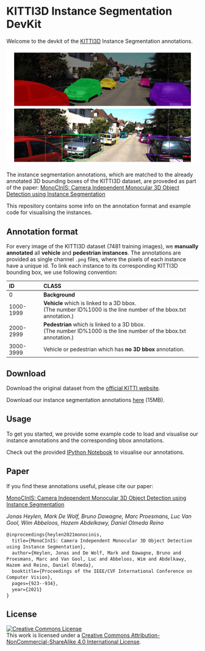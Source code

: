 # KITTI3D Instance Segmentation DevKit

Welcome to the devkit of the [KITTI3D](http://www.cvlibs.net/datasets/kitti/eval_object.php?obj_benchmark=3d) Instance Segmentation annotations.

![Example image](example_img.png)

The instance segmentation annotations, which are matched to the already annotated 3D bounding boxes of the KITTI3D dataset,  are proveded as part of the paper:
    [MonoCInIS: Camera Independent Monocular 3D Object Detection using Instance Segmentation](https://openaccess.thecvf.com/content/ICCV2021W/3DODI/papers/Heylen_MonoCInIS_Camera_Independent_Monocular_3D_Object_Detection_Using_Instance_Segmentation_ICCVW_2021_paper.pdf)

This repository contains some info on the annotation format and example code for visualising the instances.


## Annotation format

For every image of the KITTI3D dataset (7481 training images), we **manually annotated** all **vehicle** and **pedestrian instances**.
The annotations are provided as single channel `.png` files, where the pixels of each instance have a unique id.
To link each instance to its corresponding KITTI3D bounding box, we use following convention:

| ID        | CLASS        |
| :-------- | :----------- |
| 0         |  **Background**  | 
| 1000-1999 |  **Vehicle** which is linked to a 3D bbox. <br> (The number ID%1000 is the line number of the bbox.txt annotation.)| 
| 2000-2999 |  **Pedestrian** which is linked to a 3D bbox. <br> (The number ID%1000 is the line number of the bbox.txt annotation.)| 
| 3000-3999 |  Vehicle or pedestrian which has **no 3D bbox** annotation.| 


## Download

Download the original dataset from the [official KITTI website](http://www.cvlibs.net/datasets/kitti/eval_object.php?obj_benchmark=3d).

Download our instance segmentation annotations [here](https://github.com/HeylenJonas/KITTI3D-Instance-Segmentation-Devkit/raw/main/data_object_instance_2.zip) (15MB).


## Usage

To get you started, we provide some example code to load and visualise our instance annotations and the corresponding bbox annotations.

Check out the provided [IPython Notebook](Visualise_instances.ipynb) to visualise our annotations.


## Paper

If you find these annotations useful, please cite our paper:

[MonoCInIS: Camera Independent Monocular 3D Object Detection using Instance Segmentation](https://openaccess.thecvf.com/content/ICCV2021W/3DODI/papers/Heylen_MonoCInIS_Camera_Independent_Monocular_3D_Object_Detection_Using_Instance_Segmentation_ICCVW_2021_paper.pdf)

*Jonas Heylen, Mark De Wolf, Bruno Dawagne, Marc Proesmans, Luc Van Gool, Wim Abbeloos, Hazem Abdelkawy, Daniel Olmeda Reino*

```
@inproceedings{heylen2021monocinis,
  title={MonoCInIS: Camera Independent Monocular 3D Object Detection using Instance Segmentation},
  author={Heylen, Jonas and De Wolf, Mark and Dawagne, Bruno and Proesmans, Marc and Van Gool, Luc and Abbeloos, Wim and Abdelkawy, Hazem and Reino, Daniel Olmeda},
  booktitle={Proceedings of the IEEE/CVF International Conference on Computer Vision},
  pages={923--934},
  year={2021}
}
```


## License

<a rel="license" href="http://creativecommons.org/licenses/by-nc-sa/4.0/"><img alt="Creative Commons License" style="border-width:0" src="https://i.creativecommons.org/l/by-nc-sa/4.0/88x31.png" /></a><br />This work is licensed under a <a rel="license" href="http://creativecommons.org/licenses/by-nc-sa/4.0/">Creative Commons Attribution-NonCommercial-ShareAlike 4.0 International License</a>.
